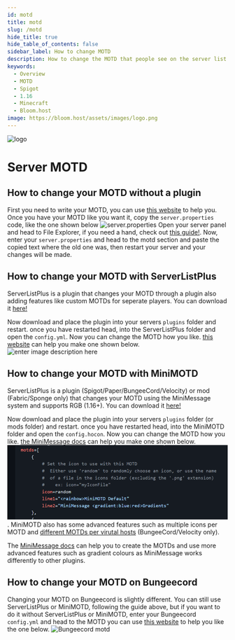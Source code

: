 ```yaml
---
id: motd
title: motd
slug: /motd
hide_title: true
hide_table_of_contents: false
sidebar_label: How to change MOTD
description: How to change the MOTD that people see on the server list. 
keywords:
  - Overview
  - MOTD
  - Spigot
  - 1.16
  - Minecraft
  - Bloom.host
image: https://bloom.host/assets/images/logo.png
---
```


<div class="text--center">
<img src="https://bloom.host/logo-white.svg" alt="logo" height="50%" width="50%"/>
<h1>Server MOTD</h1>
</div>

## How to change your MOTD without a plugin

First you need to write your MOTD, you can use [this website](https://mctools.org/motd-creator) to help you. Once  you have your MOTD like you want it, copy the `server.properties` code, like the one shown below
![server.properties](https://cdn.discordapp.com/attachments/716405933105872938/751221395622723715/unknown.png)
Open your server panel and head to File Explorer, if you need a hand, check out [this guide!](https://docs.bloom.host/file-manager-controls). Now, enter your `server.properties` and head to the motd section and paste the copied text where the old one was, then restart your server and your changes will be made.

## How to change your MOTD with ServerListPlus
ServerListPlus is a plugin that changes your MOTD through a plugin also adding features like custom MOTDs for seperate players. You can download it [here!](https://www.spigotmc.org/resources/serverlistplus.241/) 

Now download and place the plugin into your servers `plugins` folder and restart. once you have restarted head, into the ServerListPlus folder and open the `config.yml`. Now you can change the MOTD how you like. [this website](https://mctools.org/motd-creator) can help you make one shown below. ![enter image description here](https://cdn.discordapp.com/attachments/716405933105872938/751223535405629510/unknown.png)

## How to change your MOTD with MiniMOTD
ServerListPlus is a plugin (Spigot/Paper/BungeeCord/Velocity) or mod (Fabric/Sponge only) that changes your MOTD using the MiniMessage system and supports RGB (1.16+). You can download it [here!](https://www.spigotmc.org/resources/minimotd-server-list-motd-plugin-with-rgb-gradients.81254/) 

Now download and place the plugin into your servers `plugins` folder (or mods folder) and restart. once you have restarted head, into the MiniMOTD folder and open the `config.hocon`. Now you can change the MOTD how you like. [the MiniMessage docs](https://docs.adventure.kyori.net/minimessage/format.html#minimessage-format) can help you make one shown below. ![enter image description here](/static/imgs/running_a_server/motd/minimotd-1.png). MiniMOTD also has some advanced features such as multiple icons per MOTD and [different MOTDs per virutal hosts](https://github.com/jpenilla/MiniMOTD/wiki#advanced-configuration) (BungeeCord/Velocity only).

The [MiniMessage docs](https://docs.adventure.kyori.net/minimessage/format.html#minimessage-format) can help you to create the MOTDs and use more advanced features such as gradient colours as MiniMessage works differently to other plugins.

## How to change your MOTD on Bungeecord
Changing your MOTD on Bungeecord is slightly different. You can still use ServerListPlus or MiniMOTD, following the guide above, but if you want to do it without ServerListPlus or MiniMOTD, enter your Bungeecord `config.yml` and head to the MOTD 
you can use [this website](https://mctools.org/motd-creator) to help you like the one below.
![Bungeecord motd](https://cdn.discordapp.com/attachments/716405933105872938/751224804815667230/unknown.png)

